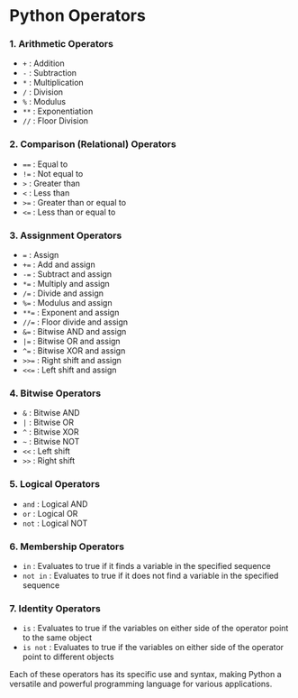 # Python Operators

### 1. Arithmetic Operators
- `+` : Addition
- `-` : Subtraction
- `*` : Multiplication
- `/` : Division
- `%` : Modulus
- `**` : Exponentiation
- `//` : Floor Division

### 2. Comparison (Relational) Operators
- `==` : Equal to
- `!=` : Not equal to
- `>` : Greater than
- `<` : Less than
- `>=` : Greater than or equal to
- `<=` : Less than or equal to

### 3. Assignment Operators
- `=` : Assign
- `+=` : Add and assign
- `-=` : Subtract and assign
- `*=` : Multiply and assign
- `/=` : Divide and assign
- `%=` : Modulus and assign
- `**=` : Exponent and assign
- `//=` : Floor divide and assign
- `&=` : Bitwise AND and assign
- `|=` : Bitwise OR and assign
- `^=` : Bitwise XOR and assign
- `>>=` : Right shift and assign
- `<<=` : Left shift and assign

### 4. Bitwise Operators
- `&` : Bitwise AND
- `|` : Bitwise OR
- `^` : Bitwise XOR
- `~` : Bitwise NOT
- `<<` : Left shift
- `>>` : Right shift

### 5. Logical Operators
- `and` : Logical AND
- `or` : Logical OR
- `not` : Logical NOT

### 6. Membership Operators
- `in` : Evaluates to true if it finds a variable in the specified sequence
- `not in` : Evaluates to true if it does not find a variable in the specified sequence

### 7. Identity Operators
- `is` : Evaluates to true if the variables on either side of the operator point to the same object
- `is not` : Evaluates to true if the variables on either side of the operator point to different objects

Each of these operators has its specific use and syntax, making Python a versatile and powerful programming language for various applications.